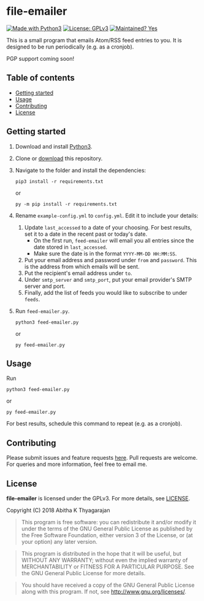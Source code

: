 file-emailer
============

[![Made with Python3](https://img.shields.io/badge/Made%20with-Python3-1f425f.svg)](https://www.python.org/)
[![License: GPLv3](https://img.shields.io/badge/License-GPLv3-blue.svg)](https://github.com/abithakt/feed-emailer/blob/master/LICENSE)
[![Maintained? Yes](https://img.shields.io/badge/Maintained%3F-yes-green.svg)](https://GitHub.com/abithakt/feed-emailer/graphs/commit-activity)


This is a small program that emails Atom/RSS feed entries to you. It is
designed to be run periodically (e.g. as a cronjob).

PGP support coming soon!



## Table of contents

  - [Getting started](#getting-started)
  - [Usage](#usage)
  - [Contributing](#contributing)
  - [License](#license)



## Getting started

1. Download and install [Python3](https://www.python.org/).

2. Clone or [download](https://github.com/abithakt/feed-emailer/archive/master.zip) this repository.

2. Navigate to the folder and install the dependencies:
    ```
    pip3 install -r requirements.txt
    ```
    or
    ```
    py -m pip install -r requirements.txt
    ```

3. Rename `example-config.yml` to `config.yml`. Edit it to include your details:

    1. Update `last_accessed` to a date of your choosing. For best results, set it to a date in the recent past or today's date.
        * On the first run, `feed-emailer` will email you all entries since the date stored in `last_accessed`.  
        * Make sure the date is in the format `YYYY-MM-DD HH:MM:SS`.
    2. Put your email address and password under `from` and `password`. This is the address from which emails will be sent.
    3. Put the recipient's email address under `to`.
    4. Under `smtp_server` and `smtp_port`, put your email provider's SMTP server and port.
    5. Finally, add the list of feeds you would like to subscribe to under `feeds`.

5. Run `feed-emailer.py`.
    ```
    python3 feed-emailer.py
    ```
    or
    ```
    py feed-emailer.py
    ```



## Usage

Run

```
python3 feed-emailer.py
```

or

```
py feed-emailer.py
```

For best results, schedule this command to repeat (e.g. as a cronjob).



## Contributing

Please submit issues and feature requests [here](https://github.com/abithakt/feed-emailer/issues). Pull requests are welcome. For queries and more information, feel free to email me.



## License

**file-emailer** is licensed under the GPLv3. For more details, see [LICENSE](LICENSE).

Copyright (C) 2018 Abitha K Thyagarajan

> This program is free software: you can redistribute it and/or modify
  it under the terms of the GNU General Public License as published by
  the Free Software Foundation, either version 3 of the License, or
  (at your option) any later version.

> This program is distributed in the hope that it will be useful,
  but WITHOUT ANY WARRANTY; without even the implied warranty of
  MERCHANTABILITY or FITNESS FOR A PARTICULAR PURPOSE.  See the
  GNU General Public License for more details.

> You should have received a copy of the GNU General Public License
  along with this program.  If not, see <http://www.gnu.org/licenses/>.
